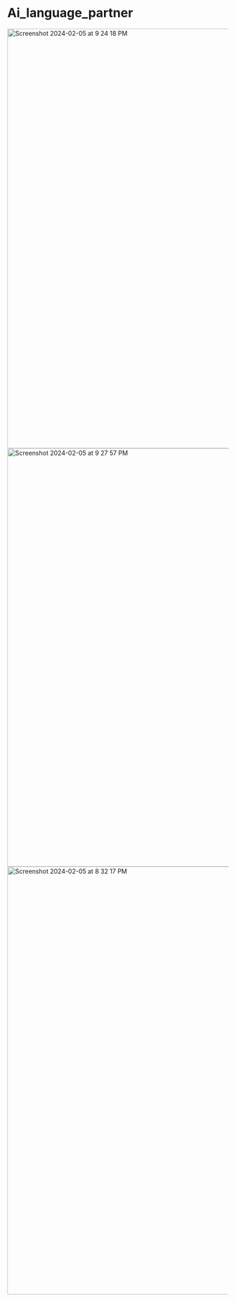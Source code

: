 # Ai_language_partner
<img width="955" alt="Screenshot 2024-02-05 at 9 24 18 PM" src="https://github.com/low-ethan/Ai_language_partner/assets/104222300/abe4d276-9440-4d64-84a0-db2c4daaa0ef">

<img width="952" alt="Screenshot 2024-02-05 at 9 27 57 PM" src="https://github.com/low-ethan/Ai_language_partner/assets/104222300/d2a71fa3-c3c6-430a-9269-9de6f1e05281">

<img width="974" alt="Screenshot 2024-02-05 at 8 32 17 PM" src="https://github.com/low-ethan/Ai_language_partner/assets/104222300/90fd6cf0-c36f-4ca9-8a31-0fd8b4720c3f">


